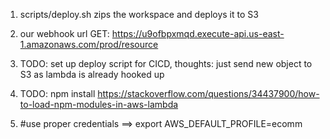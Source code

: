1. scripts/deploy.sh zips the workspace and deploys it to S3

2. our webhook url GET: https://u9ofbpxmqd.execute-api.us-east-1.amazonaws.com/prod/resource

3. TODO: set up deploy script for CICD, thoughts: just send new object to S3 as lambda is already hooked up

4. TODO: npm install https://stackoverflow.com/questions/34437900/how-to-load-npm-modules-in-aws-lambda

5. #use proper credentials ==> export AWS_DEFAULT_PROFILE=ecomm